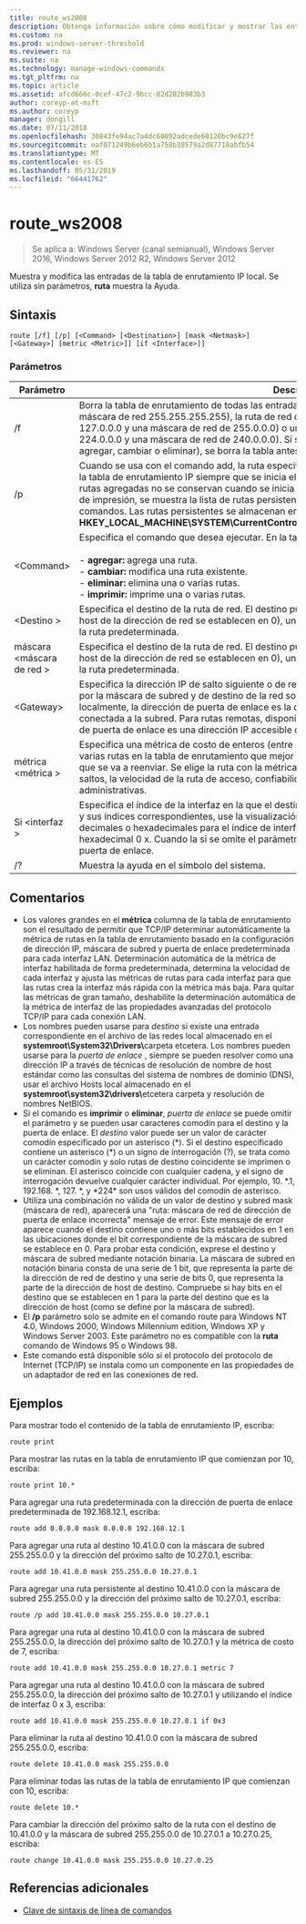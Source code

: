 ```yaml
---
title: route_ws2008
description: Obtenga información sobre cómo modificar y mostrar las entradas de la tabla de enrutamiento IP local.
ms.custom: na
ms.prod: windows-server-threshold
ms.reviewer: na
ms.suite: na
ms.technology: manage-windows-commands
ms.tgt_pltfrm: na
ms.topic: article
ms.assetid: afcd666c-0cef-47c2-9bcc-02d202b983b3
author: coreyp-at-msft
ms.author: coreyp
manager: dongill
ms.date: 07/11/2018
ms.openlocfilehash: 30843fe94ac7a4dc60092adcede60120bc9e627f
ms.sourcegitcommit: eaf071249b6eb6b1a758b38579a2d87710abfb54
ms.translationtype: MT
ms.contentlocale: es-ES
ms.lasthandoff: 05/31/2019
ms.locfileid: "66441762"
---
```

# <a name="routews2008"></a>route_ws2008

>Se aplica a: Windows Server (canal semianual), Windows Server 2016, Windows Server 2012 R2, Windows Server 2012

Muestra y modifica las entradas de la tabla de enrutamiento IP local. Se utiliza sin parámetros, **ruta** muestra la Ayuda.   

## <a name="syntax"></a>Sintaxis  
```  
route [/f] [/p] [<Command> [<Destination>] [mask <Netmask>] [<Gateway>] [metric <Metric>]] [if <Interface>]]  
```  

### <a name="parameters"></a>Parámetros  

|Parámetro|Descripción|  
|-------|--------|  
|/f|Borra la tabla de enrutamiento de todas las entradas que no son las rutas de host (rutas con una máscara de red 255.255.255.255), la ruta de red de bucle invertido (rutas con un destino de 127.0.0.0 y una máscara de red de 255.0.0.0) o una ruta de multidifusión (rutas con un destino de 224.0.0.0 y una máscara de red de 240.0.0.0). Si se usa junto con uno de los comandos (como agregar, cambiar o eliminar), se borra la tabla antes de ejecutar el comando.|  
|/p|Cuando se usa con el comando add, la ruta especificada se agrega al registro y se usa para inicializar la tabla de enrutamiento IP siempre que se inicia el protocolo TCP/IP. De forma predeterminada, las rutas agregadas no se conservan cuando se inicia el protocolo TCP/IP. Cuando se usa con el comando de impresión, se muestra la lista de rutas persistentes. Este parámetro se omite para todos los demás comandos. Las rutas persistentes se almacenan en la ubicación del registro **HKEY_LOCAL_MACHINE\SYSTEM\CurrentControlSet\Services\Tcpip\Parameters\PersistentRoutes**.|  
|\<Command>|Especifica el comando que desea ejecutar. En la tabla siguiente se enumera los comandos válidos:<br /><br />-   **agregar:** agrega una ruta.<br />-   **cambiar:** modifica una ruta existente.<br />-   **eliminar:** elimina una o varias rutas.<br />-   **imprimir:** imprime una o varias rutas.|  
|\<Destino >|Especifica el destino de la ruta de red. El destino puede ser una dirección de red (donde los bits de host de la dirección de red se establecen en 0), una dirección IP para una ruta de host, o 0.0.0.0 para la ruta predeterminada.|  
|máscara \<máscara de red >|Especifica el destino de la ruta de red. El destino puede ser una dirección de red (donde los bits de host de la dirección de red se establecen en 0), una dirección IP para una ruta de host, o 0.0.0.0 para la ruta predeterminada.|  
|\<Gateway>|Especifica la dirección IP de salto siguiente o de reenvío en la que el conjunto de direcciones definido por la máscara de subred y de destino de la red son accesibles. Para las rutas de subred conectadas localmente, la dirección de puerta de enlace es la dirección IP asignada a la interfaz que está conectada a la subred. Para rutas remotas, disponibles a través de uno o más enrutadores, la dirección de puerta de enlace es una dirección IP accesible directamente que se asigna a un enrutador vecino.|  
|métrica \<métrica >|Especifica una métrica de costo de enteros (entre 1 y 9999) para la ruta, que se usa al elegir entre varias rutas en la tabla de enrutamiento que mejor coincide con la dirección de destino de un paquete que se va a reenviar. Se elige la ruta con la métrica más baja. La métrica puede reflejar el número de saltos, la velocidad de la ruta de acceso, confiabilidad, rendimiento de la ruta de acceso o propiedades administrativas.|  
|Si \<interfaz >|Especifica el índice de la interfaz en la que el destino es accesible. Para obtener una lista de interfaces y sus índices correspondientes, use la visualización de lo del comando route print. Puede usar valores decimales o hexadecimales para el índice de interfaz. Para valores hexadecimales, preceda el número hexadecimal 0 x. Cuando la si se omite el parámetro, la interfaz se determina a partir de la dirección de puerta de enlace.|  
|/?|Muestra la ayuda en el símbolo del sistema.|  

## <a name="remarks"></a>Comentarios  
- Los valores grandes en el **métrica** columna de la tabla de enrutamiento son el resultado de permitir que TCP/IP determinar automáticamente la métrica de rutas en la tabla de enrutamiento basado en la configuración de dirección IP, máscara de subred y puerta de enlace predeterminada para cada interfaz LAN. Determinación automática de la métrica de interfaz habilitada de forma predeterminada, determina la velocidad de cada interfaz y ajusta las métricas de rutas para cada interfaz para que las rutas crea la interfaz más rápida con la métrica más baja. Para quitar las métricas de gran tamaño, deshabilite la determinación automática de la métrica de interfaz de las propiedades avanzadas del protocolo TCP/IP para cada conexión LAN.  
- Los nombres pueden usarse para *destino* si existe una entrada correspondiente en el archivo de las redes local almacenado en el <strong>systemroot\System32\Drivers\\</strong>carpeta etcetera. Los nombres pueden usarse para la *puerta de enlace* , siempre se pueden resolver como una dirección IP a través de técnicas de resolución de nombre de host estándar como las consultas del sistema de nombres de dominio (DNS), usar el archivo Hosts local almacenado en el  <strong>systemroot\system32\drivers\\</strong>etcetera carpeta y resolución de nombres NetBIOS.  
- Si el comando es **imprimir** o **eliminar**, *puerta de enlace* se puede omitir el parámetro y se pueden usar caracteres comodín para el destino y la puerta de enlace. El *destino* valor puede ser un valor de carácter comodín especificado por un asterisco (*). Si el destino especificado contiene un asterisco (\*) o un signo de interrogación (?), se trata como un carácter comodín y solo rutas de destino coincidente se imprimen o se eliminan. El asterisco coincide con cualquier cadena, y el signo de interrogación devuelve cualquier carácter individual. Por ejemplo, 10. \*.1, 192.168. \*, 127. \*, y \*224\* son usos válidos del comodín de asterisco.  
- Utiliza una combinación no válida de un valor de destino y subred mask (máscara de red), aparecerá una "ruta: máscara de red de dirección de puerta de enlace incorrecta" mensaje de error. Este mensaje de error aparece cuando el destino contiene uno o más bits establecidos en 1 en las ubicaciones donde el bit correspondiente de la máscara de subred se establece en 0. Para probar esta condición, exprese el destino y máscara de subred mediante notación binaria. La máscara de subred en notación binaria consta de una serie de 1 bit, que representa la parte de la dirección de red de destino y una serie de bits 0, que representa la parte de la dirección de host de destino. Compruebe si hay bits en el destino que se establecen en 1 para la parte del destino que es la dirección de host (como se define por la máscara de subred).  
- El **/p** parámetro solo se admite en el comando route para Windows NT 4.0, Windows 2000, Windows Millennium edition, Windows XP y Windows Server 2003. Este parámetro no es compatible con la **ruta** comando de Windows 95 o Windows 98.  
- Este comando está disponible sólo si el protocolo del protocolo de Internet (TCP/IP) se instala como un componente en las propiedades de un adaptador de red en las conexiones de red.  

## <a name="BKMK_Examples"></a>Ejemplos  
Para mostrar todo el contenido de la tabla de enrutamiento IP, escriba:  
```  
route print  
```  
Para mostrar las rutas en la tabla de enrutamiento IP que comienzan por 10, escriba:  
```  
route print 10.*  
```  
Para agregar una ruta predeterminada con la dirección de puerta de enlace predeterminada de 192.168.12.1, escriba:  
```  
route add 0.0.0.0 mask 0.0.0.0 192.168.12.1  
```  
Para agregar una ruta al destino 10.41.0.0 con la máscara de subred 255.255.0.0 y la dirección del próximo salto de 10.27.0.1, escriba:  
```  
route add 10.41.0.0 mask 255.255.0.0 10.27.0.1  
```  
Para agregar una ruta persistente al destino 10.41.0.0 con la máscara de subred 255.255.0.0 y la dirección del próximo salto de 10.27.0.1, escriba:  
```  
route /p add 10.41.0.0 mask 255.255.0.0 10.27.0.1  
```  
Para agregar una ruta al destino 10.41.0.0 con la máscara de subred 255.255.0.0, la dirección del próximo salto de 10.27.0.1 y la métrica de costo de 7, escriba:  
```  
route add 10.41.0.0 mask 255.255.0.0 10.27.0.1 metric 7  
```  
Para agregar una ruta al destino 10.41.0.0 con la máscara de subred 255.255.0.0, la dirección del próximo salto de 10.27.0.1 y utilizando el índice de interfaz 0 x 3, escriba:  
```  
route add 10.41.0.0 mask 255.255.0.0 10.27.0.1 if 0x3  
```  
Para eliminar la ruta al destino 10.41.0.0 con la máscara de subred 255.255.0.0, escriba:  
```  
route delete 10.41.0.0 mask 255.255.0.0  
```  
Para eliminar todas las rutas de la tabla de enrutamiento IP que comienzan con 10, escriba:  
```  
route delete 10.*  
```  
Para cambiar la dirección del próximo salto de la ruta con el destino de 10.41.0.0 y la máscara de subred 255.255.0.0 de 10.27.0.1 a 10.27.0.25, escriba:  
```  
route change 10.41.0.0 mask 255.255.0.0 10.27.0.25  
```  

## <a name="additional-references"></a>Referencias adicionales  
-   [Clave de sintaxis de línea de comandos](command-line-syntax-key.md)  
